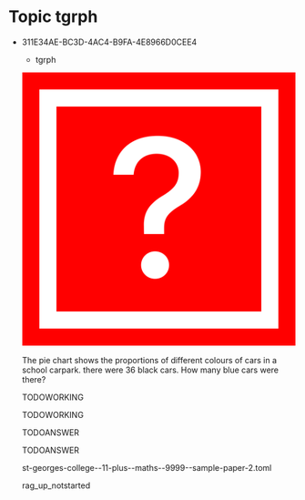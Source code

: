 # Topic tgrph

<ul class='question default-decimal'>
<li>
<div class='question_envelope rag_up_notstarted question'>
<div class='uuid'>
<p>311E34AE-BC3D-4AC4-B9FA-4E8966D0CEE4</p>
</div>
<div class='topics'>
<ul>
<li>
tgrph
</li>
</ul>
</div>
<div class='question question'>

![missing image](/papers/missing_image.svg)

The pie chart shows the proportions of different colours of cars in a school carpark. there were $36$ black cars. How many blue cars were there?   

</div>
<div class='workings'>
<div class='working'>

TODOWORKING

</div>
<div class='working'>

TODOWORKING

</div>
</div>
<div class='answers'>
<div class='answer'>

TODOANSWER

</div>
<div class='answer'>

TODOANSWER

</div>
</div>

<div class='papername'>
<p>st-georges-college--11-plus--maths--9999--sample-paper-2.toml</p>
</div>
<div class='rag'>
<p>rag_up_notstarted</p>
</div>
</div>
</li>
</ul>
